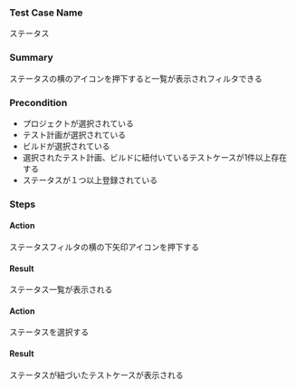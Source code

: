 ### Test Case Name
ステータス

### Summary
ステータスの横のアイコンを押下すると一覧が表示されフィルタできる

### Precondition
* プロジェクトが選択されている
* テスト計画が選択されている
* ビルドが選択されている
* 選択されたテスト計画、ビルドに紐付いているテストケースが1件以上存在する
* ステータスが１つ以上登録されている

### Steps

#### Action
ステータスフィルタの横の下矢印アイコンを押下する
#### Result
ステータス一覧が表示される

#### Action
ステータスを選択する
#### Result
ステータスが紐づいたテストケースが表示される
